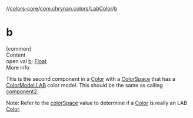 //[colors-core](../../../index.md)/[com.chrynan.colors](../index.md)/[LabColor](index.md)/[b](b.md)



# b  
[common]  
Content  
open val [b](b.md): [Float](https://kotlinlang.org/api/latest/jvm/stdlib/kotlin/-float/index.html)  
More info  


This is the second component in a [Color](../-color/index.md) with a [ColorSpace](../../com.chrynan.colors.space/-color-space/index.md) that has a [ColorModel.LAB](../../com.chrynan.colors.space/-color-model/-l-a-b/index.md) color model. This should be the same as calling [component2](../../../../colors-core/com.chrynan.colors/-lab-color/component2.md).



Note: Refer to the [colorSpace](index.md#%5Bcom.chrynan.colors%2FLabColor%2FcolorSpace%2F%23%2FPointingToDeclaration%2F%5D%2FProperties%2F-144979981) value to determine if a [Color](../-color/index.md) is really an LAB [Color](../-color/index.md).

  



